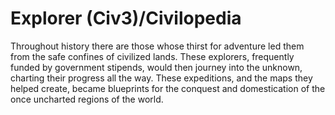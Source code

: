 # Explorer (Civ3)/Civilopedia

Throughout history there are those whose thirst for adventure led them from the safe confines of civilized lands. These explorers, frequently funded by government stipends, would then journey into the unknown, charting their progress all the way. These expeditions, and the maps they helped create, became blueprints for the conquest and domestication of the once uncharted regions of the world.